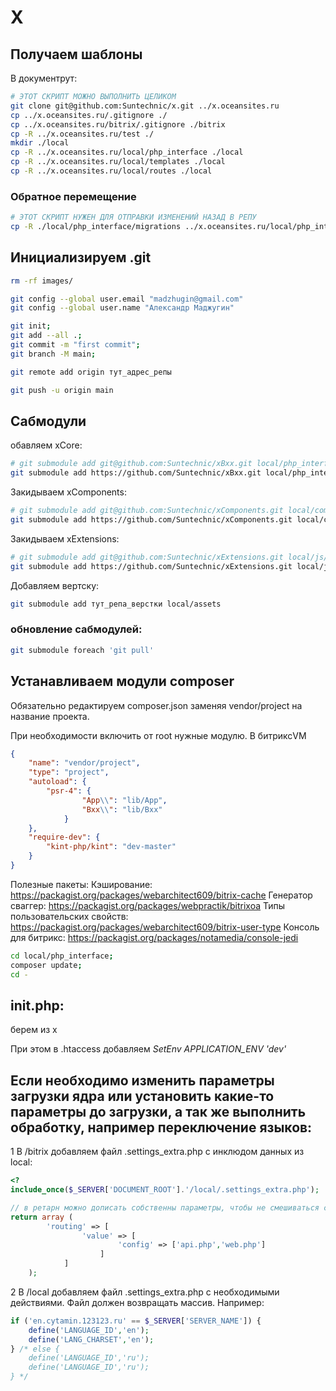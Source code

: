 # X


## Получаем шаблоны

В документрут:
```sh
# ЭТОТ СКРИПТ МОЖНО ВЫПОЛНИТЬ ЦЕЛИКОМ
git clone git@github.com:Suntechnic/x.git ../x.oceansites.ru
cp ../x.oceansites.ru/.gitignore ./
cp ../x.oceansites.ru/bitrix/.gitignore ./bitrix
cp -R ../x.oceansites.ru/test ./
mkdir ./local
cp -R ../x.oceansites.ru/local/php_interface ./local
cp -R ../x.oceansites.ru/local/templates ./local
cp -R ../x.oceansites.ru/local/routes ./local
```

### Обратное перемещение
```sh
# ЭТОТ СКРИПТ НУЖЕН ДЛЯ ОТПРАВКИ ИЗМЕНЕНИЙ НАЗАД В РЕПУ
cp -R ./local/php_interface/migrations ../x.oceansites.ru/local/php_interface/
```

## Инициализируем .git

```sh
rm -rf images/

git config --global user.email "madzhugin@gmail.com"
git config --global user.name "Александр Маджугин"

git init;
git add --all .;
git commit -m "first commit"; 
git branch -M main;

git remote add origin тут_адрес_репы

git push -u origin main
```

## Сабмодули

обавляем xCore:
```bash
# git submodule add git@github.com:Suntechnic/xBxx.git local/php_interface/lib/Bxx
git submodule add https://github.com/Suntechnic/xBxx.git local/php_interface/lib/Bxx
```

Закидываем xComponents:
```bash
# git submodule add git@github.com:Suntechnic/xComponents.git local/components/x
git submodule add https://github.com/Suntechnic/xComponents.git local/components/x
```

Закидываем xExtensions:
```bash
# git submodule add git@github.com:Suntechnic/xExtensions.git local/js/x
git submodule add https://github.com/Suntechnic/xExtensions.git local/js/x
```

Добавляем вертску:
```bash
git submodule add тут_репа_верстки local/assets
```

### обновление сабмодулей:
```bash
git submodule foreach 'git pull'
```

## Устанавливаем модули composer

Обязательно редактируем composer.json заменяя vendor/project на название проекта.

При необходимости включить от root нужные модулю.
В битриксVM

```json
{
    "name": "vendor/project",
    "type": "project",
    "autoload": {
        "psr-4": {
                "App\\": "lib/App",
                "Bxx\\": "lib/Bxx"
            }
    },
    "require-dev": {
        "kint-php/kint": "dev-master"
    }
}
```

Полезные пакеты:
Кэширование: https://packagist.org/packages/webarchitect609/bitrix-cache
Генератор сваггер: https://packagist.org/packages/webpractik/bitrixoa
Типы пользовательских свойств: https://packagist.org/packages/webarchitect609/bitrix-user-type
Консоль для битрикс: https://packagist.org/packages/notamedia/console-jedi



```bash
cd local/php_interface;
composer update;
cd -
```

## init.php:

берем из x

При этом в .htaccess добавляем *SetEnv APPLICATION_ENV 'dev'*


## Если необходимо изменить параметры загрузки ядра или установить какие-то параметры до загрузки, а так же выполнить обработку, например переключение языков:

1 В /bitrix добавляем файл .settings_extra.php с инклюдом данных из local:
```php
<?
include_once($_SERVER['DOCUMENT_ROOT'].'/local/.settings_extra.php');

// в ретарн можно дописать собственны параметры, чтобы не смешиваться с говном из /bitrix/.settings.php
return array (
        'routing' => [
                'value' => [
                        'config' => ['api.php','web.php']
                    ]
            ]
    );
```

2 В /local добавляем файл .settings_extra.php с необходимыми действиями.
Файл должен возвращать массив.
Например:
```php
if ('en.cytamin.123123.ru' == $_SERVER['SERVER_NAME']) {
    define('LANGUAGE_ID','en');
    define('LANG_CHARSET','en');
} /* else {
    define('LANGUAGE_ID','ru');
    define('LANGUAGE_ID','ru');
} */
```
